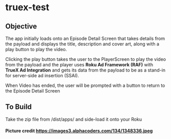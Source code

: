 # truex-test

## Objective
The app initially loads onto an Episode Detail Screen that takes details from the payload and displays the title, description and cover art, along with a play button to play the video.

Clicking the play button takes the user to the PlayerScreen to play the video from the payload and the player uses **Roku Ad Framework (RAF)** with **TrueX Ad Integration** and gets its data from the payload to be as a stand-in for server-side ad insertion (SSAI).  

When Video has ended, the user will be prompted with a button to return to the Episode Detail Screen

## To Build
Take the zip file from /dist/apps/ and side-load it onto your Roku



#### Picture credit https://images3.alphacoders.com/134/1348336.jpeg
